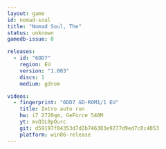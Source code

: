 ```yaml
---
layout: game
id: nomad-soul
title: "Nomad Soul, The"
status: unknown
gamedb-issue: 0

releases:
  - id: "6DD7"
    region: EU
    version: "1.003"
    discs: 1
    medium: gdrom

videos:
  - fingerprint: "6DD7 GD-ROM1/1 EU"
    title: Intro auto run
    hw: i7 2720qm, GeForce 540M
    yt: mvQ1L0pOurc
    git: d59197f84353d7d2b746383e9277d9ed7c8c4053
    platform: win86-release
---
```

